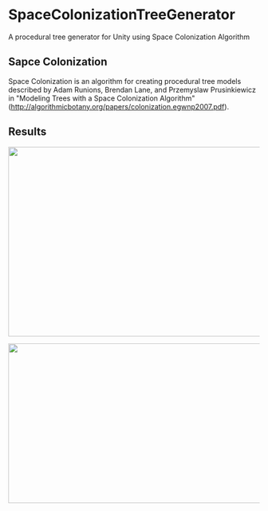 # SpaceColonizationTreeGenerator

A procedural tree generator for Unity using Space Colonization Algorithm

## Sapce Colonization

Space Colonization is an algorithm for creating procedural tree models described by Adam Runions, Brendan Lane, and Przemyslaw Prusinkiewicz in "Modeling Trees with a Space Colonization Algorithm" (http://algorithmicbotany.org/papers/colonization.egwnp2007.pdf).

## Results

<p align="center">
  <img width="600" height="380" src="images/SapceColonizationTree.JPG">
</p>

<p align="center">
  <img width="600" height="320" src="images/SusanneTree.png">
</p>
